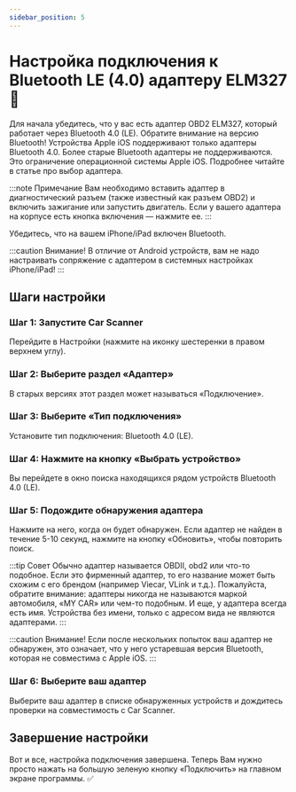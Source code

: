 ```yaml
---
sidebar_position: 5
---
```


# Настройка подключения к Bluetooth LE (4.0) адаптеру ELM327 🔧

Для начала убедитесь, что у вас есть адаптер OBD2 ELM327, который работает через Bluetooth 4.0 (LE). Обратите внимание на версию Bluetooth! Устройства Apple iOS поддерживают только адаптеры Bluetooth 4.0. Более старые Bluetooth адаптеры не поддерживаются. Это ограничение операционной системы Apple iOS. Подробнее читайте в статье про выбор адаптера.

:::note Примечание
Вам необходимо вставить адаптер в диагностический разъем (также известный как разъем OBD2) и включить зажигание или запустить двигатель. Если у вашего адаптера на корпусе есть кнопка включения — нажмите ее.
:::

Убедитесь, что на вашем iPhone/iPad включен Bluetooth.

:::caution Внимание!
В отличие от Android устройств, вам не надо настраивать сопряжение с адаптером в системных настройках iPhone/iPad!
:::

## Шаги настройки

### Шаг 1: Запустите Car Scanner

Перейдите в Настройки (нажмите на иконку шестеренки в правом верхнем углу).

### Шаг 2: Выберите раздел «Адаптер»

В старых версиях этот раздел может называться «Подключение».

### Шаг 3: Выберите «Тип подключения»

Установите тип подключения: Bluetooth 4.0 (LE).

### Шаг 4: Нажмите на кнопку «Выбрать устройство»

Вы перейдете в окно поиска находящихся рядом устройств Bluetooth 4.0 (LE).

### Шаг 5: Подождите обнаружения адаптера

Нажмите на него, когда он будет обнаружен. Если адаптер не найден в течение 5-10 секунд, нажмите на кнопку «Обновить», чтобы повторить поиск.

:::tip Совет
Обычно адаптер называется OBDII, obd2 или что-то подобное. Если это фирменный адаптер, то его название может быть схожим с его брендом (например Viecar, VLink и т.д.). Пожалуйста, обратите внимание: адаптеры никогда не называются маркой автомобиля, «MY CAR» или чем-то подобным. И еще, у адаптера всегда есть имя. Устройства без имени, только с адресом вида не являются адаптерами.
:::

:::caution Внимание!
Если после нескольких попыток ваш адаптер не обнаружен, это означает, что у него устаревшая версия Bluetooth, которая не совместима с Apple iOS.
:::

### Шаг 6: Выберите ваш адаптер

Выберите ваш адаптер в списке обнаруженных устройств и дождитесь проверки на совместимость с Car Scanner.

## Завершение настройки

Вот и все, настройка подключения завершена. Теперь Вам нужно просто нажать на большую зеленую кнопку «Подключить» на главном экране программы. ✅
